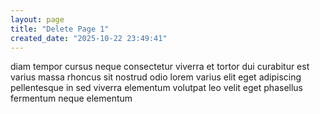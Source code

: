 ```yaml
---
layout: page
title: "Delete Page 1"
created_date: "2025-10-22 23:49:41"
---
```


diam tempor cursus neque consectetur viverra et tortor dui curabitur est varius massa rhoncus sit nostrud odio lorem varius elit eget adipiscing pellentesque in sed viverra elementum volutpat leo velit eget phasellus fermentum neque elementum 
